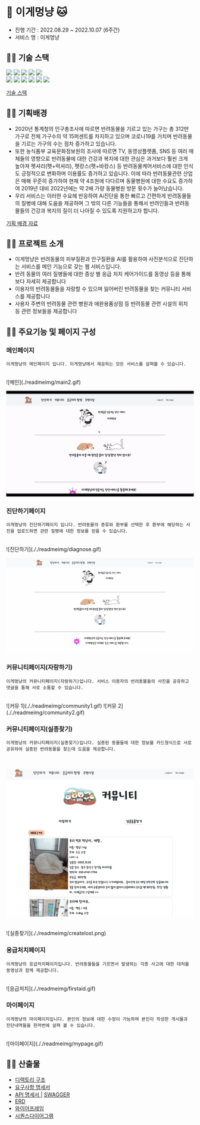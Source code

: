 # 🐶 이게멍냥 🐱

- 진행 기간 : 2022.08.29 ~ 2022.10.07 (6주간) <br/>
- 서비스 명 : 이게멍냥

## 🐶🐱 기술 스택

<img src="https://img.shields.io/badge/React-61DAFB?style=flat-square&logo=React&logoColor=white"/>  
<img src="https://img.shields.io/badge/redux-blueviolet?style=flat-square&logo=redux&logoColor=white"/>  
<img src="https://img.shields.io/badge/bootstrap-blueviolet?style=flat-square&logo=bootstrap&logoColor=white"/>  
<img src="https://img.shields.io/badge/node.js-brightgreen?style=flat-square&logo=node.js&logoColor=white"/>  
<img src="https://img.shields.io/badge/Spring Boot-6DB33F?style=flat-square&logo=SpringBoot&logoColor=white"/><br/>
<img src="https://img.shields.io/badge/InteliJ-000000?style=flat-square&logo=InteliJ&logoColor=white"/>
<img src="https://img.shields.io/badge/MySQL-4479A1?style=flat-square&logo=MySQL&logoColor=white"/>
<img src="https://img.shields.io/badge/Jenkins-D24939?style=flat-square&logo=Jenkins&logoColor=white"/>
<img src="https://img.shields.io/badge/Docker-2496ED?style=flat-square&logo=Docker&logoColor=white"/>
<img src="https://img.shields.io/badge/flask-black?style=flat-square&logo=flask&logoColor=white"/>  
<img src="https://img.shields.io/badge/tensorflow-orange?style=flat-square&logo=tensorflow&logoColor=white"/>

[ 기술 스택 ](https://www.notion.so/394c6ecfd7db44fd92337e5c5b937dd1)<br>

## 🐶🐱 기획배경

- 2020년 통계청의 인구총조사에 따르면 반려동물을 기르고 있는 가구는 총 312만 가구로 전체 가구수의 약 15퍼센트를 차지하고 있으며 코로나19를 거치며 반려동물을 기르는 가구의 수는 점차 증가하고 있습니다.
- 또한 농식품부 교육문화정보원의 조사에 따르면 TV, 동영상플랫폼, SNS 등 여러 매체들의 영향으로 반려동물에 대한 건강과 복지에 대한 관심은 과거보다 훨씬 크게 높아져 펫셔리(펫+럭셔리), 펫캉스(펫+바캉스) 등 반려동물케어서비스에 대한 인식도 긍정적으로 변화하며 이용률도 증가하고 있습니다.
  이에 따라 반려동물관련 산업은 매해 꾸준히 증가하여 현재 약 4조원에 다다르며 동물병원에 대한 수요도 증가하여 2019년 대비 2022년에는 약 2배 가량 동물병원 방문 횟수가 늘어났습니다.
- 우리 서비스는 이러한 수요헤 반응하여 Ai진단을 통한 빠르고 간편하게 반려동물들의 질병에 대해 도움을 제공하며 그 밖의 다른 기능들을 통해서 반려인들과 반려동물들의 건강과 복지의 질이 더 나아질 수 있도록 지원하고자 합니다.

[ 기획 배경 자료 ](https://www.notion.so/77447be27ed74646acf1833e5a2565d7)<br>

## 🐶🐱 프로젝트 소개

- 이게멍냥은 반려동물의 피부질환과 안구질환을 AI를 활용하여 사진분석으로 진단하는 서비스를 메인 기능으로 갖는 웹 서비스입니다. <br>
- 반려 동물의 여러 질병들에 대한 증상 별 응급 처치 케어가이드를 동영상 등을 통해 보다 자세히 제공합니다 <br>
- 이용자의 반려동물들을 자랑할 수 있으며 잃어버린 반려동물을 찾는 커뮤니티 서비스를 제공합니다 <br>
- 사용자 주변의 반려동물 관련 병원과 애완용품상점 등 반려동물 관련 시설의 위치 등 관련 정보들을 제공합니다 <br>



## 🐶🐱 주요기능 및 페이지 구성

### **메인페이지**

```
이게멍냥의 메인페이지 입니다. 이게멍냥에서 제공하는 모든 서비스를 살펴볼 수 있습니다.

```

<br>
![메인](./readmeimg/main2.gif)

<br>

![메인2](./readmeimg/main2.gif)



### **진단하기페이지**

```
이게멍냥의 진단하기페이지 입니다. 반려동물의 종류와 환부를 선택한 후 환부에 해당하는 사진을 업로드하면 관련 질병에 대한 정보를 얻을 수 있습니다.
```

<br>
![진단하기](././readmeimg/diagnose.gif)

<br>

![진단내역](./readmeimg/diagnoselist.gif)

### **커뮤니티페이지(자랑하기)**

```
이게멍냥의 커뮤니티페이지(자랑하기)입니다. 서비스 이용자의 반려동물들의 사진을 공유하고 댓글을 통해 서로 소통할 수 있습니다.
```

<br>
![커뮤 1](././readmeimg/community1.gif)
![커뮤 2](././readmeimg/community2.gif)

### **커뮤니티페이지(실종찾기)**

```
이게멍냥의 커뮤니티페이지(실종찾기)입니다. 실종된 동물들에 대한 정보를 카드형식으로 서로 공유하여 실종된 반려동물을 찾는데 도움을 제공합니다.
```

<br>

![실종](././readmeimg/lost.png)

<br>
![실종찾기](././readmeimg/createlost.png)

### **응급처치페이지**

```
이게멍냥의 응급처치페이지입니다. 반려동물들을 기르면서 발생하는 각종 사고에 대한 대처를 동영상과 함께 제공합니다.
```

<br>
![응급처치](././readmeimg/firstaid.gif)



### **마이페이지**

```
이게멍냥의 마이페이지입니다. 본인의 정보에 대한 수정이 가능하며 본인이 작성한 게시물과 진단내역들을 한꺼번에 살펴 볼 수 있습니다.
```

<br>
![마이페이지](././readmeimg/mypage.gif)

## 🐶🐱 산출물

- [ 디렉토리 구조 ](https://www.notion.so/Directory-6c65189a251444d2b5cdbd9dd6754967)<br>
- [ 요구사항 명세서 ](https://www.notion.so/14b90b56db24489791e349874720ffbb)<br>
- [ API 명세서 ](https://www.notion.so/API-9802824865354a09858dbba9f85de7ee) | [ SWAGGER ](j7c101.p.ssafy.io:8080/swagger-ui/index.html)<br>
- [ ERD ](https://www.erdcloud.com/d/YvMvFZgWLRJNAaGnp) <br>
- [ 와이어프레임 ](https://www.figma.com/file/0uAeHn2cMk6vPSX6xiYqbR/%EB%A9%8D%EB%83%A5%EB%A9%8D%EB%83%A5?node-id=0%3A1)<br>
- [ 시퀀스다이어그램 ](https://www.notion.so/4e925d1ff02a4e3cb3167a9e5cb84a2f)
